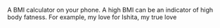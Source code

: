 
A BMI calculator on your phone. A high BMI can be an indicator of high body fatness. For example, my love for Ishita, my true love

